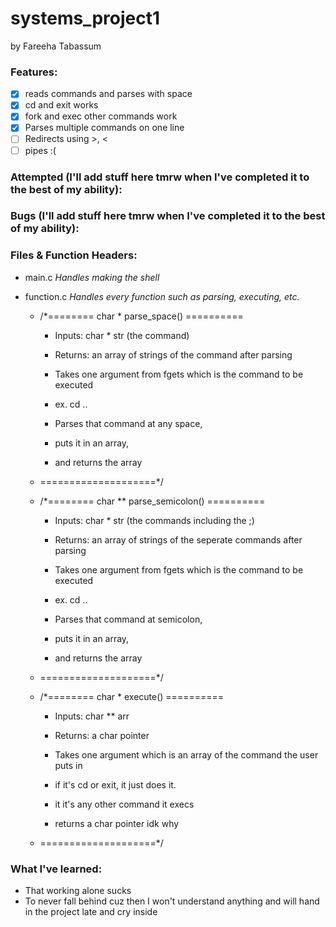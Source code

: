 # systems_project1
by Fareeha Tabassum

### Features:
- [x] reads commands and parses with space
- [x] cd and exit works
- [x] fork and exec other commands work
- [x] Parses multiple commands on one line 
- [ ] Redirects using >, <
- [ ] pipes :(	
### Attempted (I'll add stuff here tmrw when I've completed it to the best of my ability):
	
### Bugs (I'll add stuff here tmrw when I've completed it to the best of my ability):
	
### Files & Function Headers:
* main.c *Handles making the shell*
	
* function.c *Handles every function such as parsing, executing, etc.*
	* /*======== char * parse_space() ==========
		* Inputs: char * str (the command)
		* Returns: an array of strings of the command after parsing 

		* Takes one argument from fgets which is the command to be executed
		* ex. cd ..
		* Parses that command at any space, 
		* puts it in an array,
		* and returns the array
	* ====================*/

	* /*======== char ** parse_semicolon() ==========
		* Inputs:  char * str (the commands including the ;)
		* Returns: an array of strings of the seperate commands after parsing 

		* Takes one argument from fgets which is the command to be executed
		* ex. cd ..
		* Parses that command at semicolon, 
		* puts it in an array,
		* and returns the array
	* ====================*/

	* /*======== char * execute() ==========
		* Inputs:  char ** arr
		* Returns: a char pointer

		* Takes one argument which is an array of the command the user puts in
		* if it's cd or exit, it just does it.
		* it it's any other command it execs
		* returns a char pointer idk why
	* ====================*/

### What I've learned:
  * That working alone sucks
  * To never fall behind cuz then I won't understand anything and will hand in the project late and cry inside
